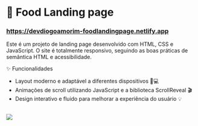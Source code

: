 # 🥗 Food Landing page 
### https://devdiogoamorim-foodlandingpage.netlify.app

Este é um projeto de landing page desenvolvido com HTML, CSS e JavaScript. O site é totalmente responsivo, seguindo as boas práticas de semântica HTML e acessibilidade.

✨ Funcionalidades
- Layout moderno e adaptável a diferentes dispositivos 📱💻
- Animações de scroll utilizando JavaScript e a biblioteca ScrollReveal 🎬
- Design interativo e fluido para melhorar a experiência do usuário 💡
<br>

<img src="https://github.com/user-attachments/assets/4e4c8b45-457d-46d3-b5cf-9db0f6a80a93" />
